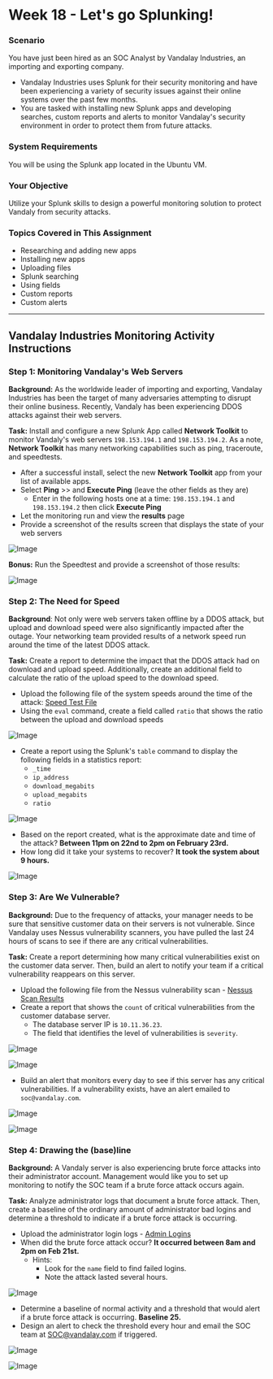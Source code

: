 # Week 18 - Let's go Splunking!
### Scenario
You have just been hired as an SOC Analyst by Vandalay Industries, an importing and exporting company.
- Vandalay Industries uses Splunk for their security monitoring and have been experiencing a variety of security issues against their online systems over the past few months.  
- You are tasked with installing new Splunk apps and developing searches, custom reports and alerts to monitor Vandalay's security environment in order to protect them from future attacks.
### System Requirements 
You will be using the Splunk app located in the Ubuntu VM.

### Your Objective 
Utilize your Splunk skills to design a powerful monitoring solution to protect Vandaly from security attacks.

### Topics Covered in This Assignment
- Researching and adding new apps
- Installing new apps
- Uploading files
- Splunk searching
- Using fields
- Custom reports
- Custom alerts
---
## Vandalay Industries Monitoring Activity Instructions
### Step 1: Monitoring Vandalay's Web Servers

**Background:**  As the worldwide leader of importing and exporting, Vandalay Industries has been the target of many adversaries attempting to disrupt their online business. Recently, Vandaly has been  experiencing DDOS attacks against their web servers.

**Task:** Install and configure a new Splunk App called **Network Toolkit** to monitor Vandaly's web servers `198.153.194.1` and `198.153.194.2`.  As a note, **Network Toolkit**  has many networking capabilities such as ping, traceroute, and speedtests.

- After a successful install, select the new **Network Toolkit**  app from your list of available apps.
- Select **Ping** >> and **Execute Ping** (leave the other fields as they are)
  - Enter in the following hosts one at a time:  `198.153.194.1` and `198.153.194.2` then click **Execute Ping**
- Let the monitoring run and view the **results** page
- Provide a screenshot of the results screen that displays the state of your web servers
 

![Image](https://github.com/criscollazos/ucla-cybersecurity-assignments/blob/master/images/Splunk1.png)

**Bonus:** Run the Speedtest and provide a screenshot of those results:

![Image](https://github.com/criscollazos/ucla-cybersecurity-assignments/blob/master/images/Splunk2.png)


### Step 2: The Need for Speed 

**Background**: Not only were web servers taken offline by a DDOS attack, but upload and download speed were also significantly impacted after the outage. Your networking team provided results of a network speed run around the time of the latest DDOS attack.

**Task:** Create a report to determine the impact that the DDOS attack had on download and upload speed. Additionally, create an additional field to calculate the ratio of the upload speed to the download speed.
- Upload the following file of the system speeds around the time of the attack: [Speed Test File](http://resources/server_speedtest.csv)
- Using the `eval` command, create a field called `ratio` that shows the ratio between the upload and download speeds

![Image](https://github.com/criscollazos/ucla-cybersecurity-assignments/blob/master/images/Splunk3.png)

- Create a report using the Splunk's `table` command to display the following fields in a statistics report:
    - `_time`
    - `ip_address`
    - `download_megabits`
    - `upload_megabits`
    - `ratio`
  
![Image](https://github.com/criscollazos/ucla-cybersecurity-assignments/blob/master/images/Splunk4.png)

- Based on the report created, what is the approximate date and time of the attack?  **Between 11pm on 22nd to 2pm on February 23rd.**
- How long did it take your systems to recover? **It took the system about 9 hours.**

![Image](https://github.com/criscollazos/ucla-cybersecurity-assignments/blob/master/images/Splunk5.png)

 
### Step 3: Are We Vulnerable? 

**Background:**  Due to the frequency of attacks, your manager needs to be sure that sensitive customer data on their servers is not vulnerable. Since Vandalay uses Nessus vulnerability scanners, you have pulled the last 24 hours of scans to see if there are any critical vulnerabilities.

**Task:** Create a report determining how many critical vulnerabilities exist on the customer data server. Then, build an alert to notify your team if a critical vulnerability reappears on this server.

- Upload the following file from the Nessus vulnerability scan - [Nessus Scan Results](http://resources/nessus_logs.csv)
- Create a report that shows the `count` of critical vulnerabilities from the customer database server.
  - The database server IP is `10.11.36.23`.
  - The field that identifies the level of vulnerabilities is `severity`.

![Image](https://github.com/criscollazos/ucla-cybersecurity-assignments/blob/master/images/Splunk6.png)


![Image](https://github.com/criscollazos/ucla-cybersecurity-assignments/blob/master/images/Splunk7.png)

- Build an alert that monitors every day to see if this server has any critical vulnerabilities. If a vulnerability exists, have an alert emailed to `soc@vandalay.com`.

![Image](https://github.com/criscollazos/ucla-cybersecurity-assignments/blob/master/images/Splunk8.png)


![Image](https://github.com/criscollazos/ucla-cybersecurity-assignments/blob/master/images/Splunk9.png)

### Step 4: Drawing the (base)line

**Background:**  A Vandaly server is also experiencing brute force attacks into their administrator account. Management would like you to set up monitoring to notify the SOC team if a brute force attack occurs again.

**Task:** Analyze administrator logs that document a brute force attack. Then, create a baseline of the ordinary amount of administrator bad logins and determine a threshold to indicate if a brute force attack is occurring.

- Upload the administrator login logs - [Admin Logins](http://resources/Administrator_logs.csv)
- When did the brute force attack occur? **It occurred between 8am and 2pm on Feb 21st.**
  - Hints:
    - Look for the `name` field to find failed logins.
    - Note the attack lasted several hours.

![Image](https://github.com/criscollazos/ucla-cybersecurity-assignments/blob/master/images/Splunk10.png)

- Determine a baseline of normal activity and a threshold that would alert if a brute force attack is occurring. **Baseline 25.**
- Design an alert to check the threshold every hour and email the SOC team at SOC@vandalay.com if triggered. 

![Image](https://github.com/criscollazos/ucla-cybersecurity-assignments/blob/master/images/Splunk11.png)


![Image](https://github.com/criscollazos/ucla-cybersecurity-assignments/blob/master/images/Splunk12.png)

